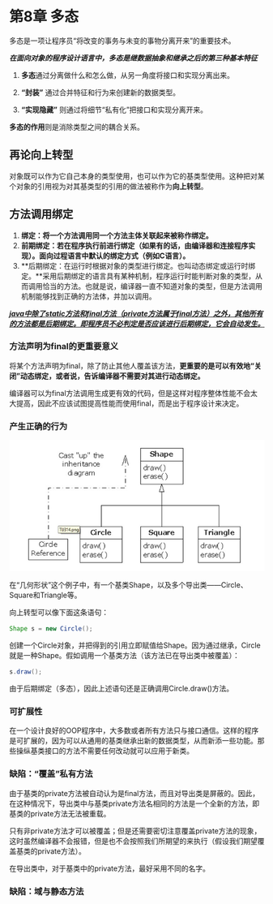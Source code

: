 # 第8章 多态

多态是一项让程序员“将改变的事务与未变的事物分离开来”的重要技术。



***在面向对象的程序设计语言中，多态是继数据抽象和继承之后的第三种基本特征***

1. **多态**通过分离做什么和怎么做，从另一角度将接口和实现分离出来。

2. **“封装”** 通过合并特征和行为来创建新的数据类型。

3. **“实现隐藏”** 则通过将细节“私有化”把接口和实现分离开来。

**多态的作用**则是消除类型之间的耦合关系。

## 再论向上转型

对象既可以作为它自己本身的类型使用，也可以作为它的基类型使用。这种把对某个对象的引用视为对其基类型的引用的做法被称作为**向上转型**。

## 方法调用绑定

1. **绑定：将一个方法调用同一个方法主体关联起来被称作绑定。**
2. **前期绑定：若在程序执行前进行绑定（如果有的话，由编译器和连接程序实现）。面向过程语言中默认的绑定方式（例如C语言）。**
3. **后期绑定：在运行时根据对象的类型进行绑定。也叫动态绑定或运行时绑定。**采用后期绑定的语言具有某种机制，程序运行时能判断对象的类型，从而调用恰当的方法。也就是说，编译器一直不知道对象的类型，但是方法调用机制能够找到正确的方法体，并加以调用。

***<u>java中除了static方法和final方法（private方法属于final方法）之外，其他所有的方法都是后期绑定。即程序员不必判定是否应该进行后期绑定，它会自动发生。</u>***

### 方法声明为final的更重要意义

将某个方法声明为final，除了防止其他人覆盖该方法，**更重要的是可以有效地“关闭”动态绑定，或者说，告诉编译器不需要对其进行动态绑定。**

编译器可以为final方法调用生成更有效的代码，但是这样对程序整体性能不会太大提高，因此不应该试图提高性能而使用final，而是出于程序设计来决定。

### 产生正确的行为

![08-Polymorphism01](https://github.com/Zerohhhhhh/thinkinginJavanote/blob/603e6033282df37cb829d0c8b9944463d32bff3a/images/08-Polymorphism01.jpg)



在“几何形状”这个例子中，有一个基类Shape，以及多个导出类——Circle、Square和Triangle等。

向上转型可以像下面这条语句：

```java
Shape s = new Circle();
```

创建一个Circle对象，并把得到的引用立即赋值给Shape。因为通过继承，Circle就是一种Shape。假如调用一个基类方法（该方法已在导出类中被覆盖）：

```java
s.draw();	
```

由于后期绑定（多态），因此上述语句还是正确调用Circle.draw()方法。

### 可扩展性

在一个设计良好的OOP程序中，大多数或者所有方法只与接口通信。这样的程序是可扩展的，因为可以从通用的基类继承出新的数据类型，从而新添一些功能。那些操纵基类接口的方法不需要任何改动就可以应用于新类。

### 缺陷：“覆盖”私有方法

由于基类的private方法被自动认为是final方法，而且对导出类是屏蔽的。因此，在这种情况下，导出类中与基类private方法名相同的方法是一个全新的方法，即基类的private方法无法被重载。

只有非private方法才可以被覆盖；但是还需要密切注意覆盖private方法的现象，这时虽然编译器不会报错，但是也不会按照我们所期望的来执行（假设我们期望覆盖基类的private方法）。

在导出类中，对于基类中的private方法，最好采用不同的名字。

### 缺陷：域与静态方法

